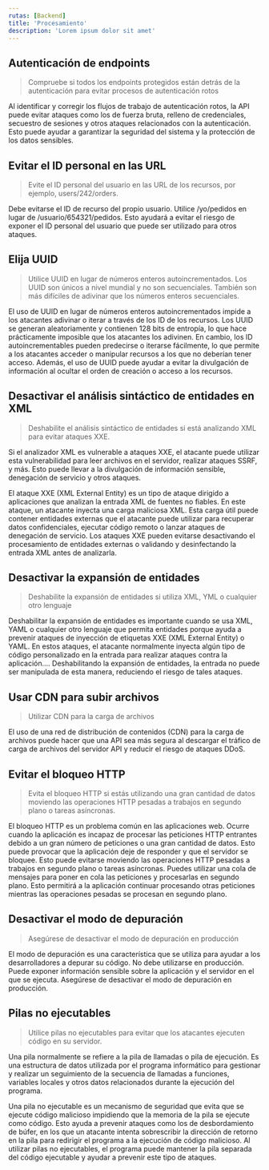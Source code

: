 ```yaml
---
rutas: [Backend]
title: 'Procesamiento'
description: 'Lorem ipsum dolor sit amet'
---
```


## Autenticación de endpoints
> Compruebe si todos los endpoints protegidos están detrás de la autenticación para evitar procesos de autenticación rotos

Al identificar y corregir los flujos de trabajo de autenticación rotos, la API puede evitar ataques como los de fuerza bruta, relleno de credenciales, secuestro de sesiones y otros ataques relacionados con la autenticación. Esto puede ayudar a garantizar la seguridad del sistema y la protección de los datos sensibles.

## Evitar el ID personal en las URL
> Evite el ID personal del usuario en las URL de los recursos, por ejemplo, users/242/orders.

Debe evitarse el ID de recurso del propio usuario. Utilice /yo/pedidos en lugar de /usuario/654321/pedidos. Esto ayudará a evitar el riesgo de exponer el ID personal del usuario que puede ser utilizado para otros ataques.

## Elija UUID
> Utilice UUID en lugar de números enteros autoincrementados. Los UUID son únicos a nivel mundial y no son secuenciales. También son más difíciles de adivinar que los números enteros secuenciales.

El uso de UUID en lugar de números enteros autoincrementados impide a los atacantes adivinar o iterar a través de los ID de los recursos. Los UUID se generan aleatoriamente y contienen 128 bits de entropía, lo que hace prácticamente imposible que los atacantes los adivinen. En cambio, los ID autoincrementables pueden predecirse o iterarse fácilmente, lo que permite a los atacantes acceder o manipular recursos a los que no deberían tener acceso. Además, el uso de UUID puede ayudar a evitar la divulgación de información al ocultar el orden de creación o acceso a los recursos.

## Desactivar el análisis sintáctico de entidades en XML
> Deshabilite el análisis sintáctico de entidades si está analizando XML para evitar ataques XXE.

Si el analizador XML es vulnerable a ataques XXE, el atacante puede utilizar esta vulnerabilidad para leer archivos en el servidor, realizar ataques SSRF, y más. Esto puede llevar a la divulgación de información sensible, denegación de servicio y otros ataques.

El ataque XXE (XML External Entity) es un tipo de ataque dirigido a aplicaciones que analizan la entrada XML de fuentes no fiables. En este ataque, un atacante inyecta una carga maliciosa XML. Esta carga útil puede contener entidades externas que el atacante puede utilizar para recuperar datos confidenciales, ejecutar código remoto o lanzar ataques de denegación de servicio. Los ataques XXE pueden evitarse desactivando el procesamiento de entidades externas o validando y desinfectando la entrada XML antes de analizarla.

## Desactivar la expansión de entidades
> Deshabilite la expansión de entidades si utiliza XML, YML o cualquier otro lenguaje

Deshabilitar la expansión de entidades es importante cuando se usa XML, YAML o cualquier otro lenguaje que permita entidades porque ayuda a prevenir ataques de inyección de etiquetas XXE (XML External Entity) o YAML. En estos ataques, el atacante normalmente inyecta algún tipo de código personalizado en la entrada para realizar ataques contra la aplicación.... Deshabilitando la expansión de entidades, la entrada no puede ser manipulada de esta manera, reduciendo el riesgo de tales ataques.

## Usar CDN para subir archivos
> Utilizar CDN para la carga de archivos

El uso de una red de distribución de contenidos (CDN) para la carga de archivos puede hacer que una API sea más segura al descargar el tráfico de carga de archivos del servidor API y reducir el riesgo de ataques DDoS.

## Evitar el bloqueo HTTP
> Evita el bloqueo HTTP si estás utilizando una gran cantidad de datos moviendo las operaciones HTTP pesadas a trabajos en segundo plano o tareas asíncronas.

El bloqueo HTTP es un problema común en las aplicaciones web. Ocurre cuando la aplicación es incapaz de procesar las peticiones HTTP entrantes debido a un gran número de peticiones o una gran cantidad de datos. Esto puede provocar que la aplicación deje de responder y que el servidor se bloquee. Esto puede evitarse moviendo las operaciones HTTP pesadas a trabajos en segundo plano o tareas asíncronas. Puedes utilizar una cola de mensajes para poner en cola las peticiones y procesarlas en segundo plano. Esto permitirá a la aplicación continuar procesando otras peticiones mientras las operaciones pesadas se procesan en segundo plano.

## Desactivar el modo de depuración
> Asegúrese de desactivar el modo de depuración en producción

El modo de depuración es una característica que se utiliza para ayudar a los desarrolladores a depurar su código. No debe utilizarse en producción. Puede exponer información sensible sobre la aplicación y el servidor en el que se ejecuta. Asegúrese de desactivar el modo de depuración en producción.

## Pilas no ejecutables
> Utilice pilas no ejecutables para evitar que los atacantes ejecuten código en su servidor.

Una pila normalmente se refiere a la pila de llamadas o pila de ejecución. Es una estructura de datos utilizada por el programa informático para gestionar y realizar un seguimiento de la secuencia de llamadas a funciones, variables locales y otros datos relacionados durante la ejecución del programa.

Una pila no ejecutable es un mecanismo de seguridad que evita que se ejecute código malicioso impidiendo que la memoria de la pila se ejecute como código. Esto ayuda a prevenir ataques como los de desbordamiento de búfer, en los que un atacante intenta sobrescribir la dirección de retorno en la pila para redirigir el programa a la ejecución de código malicioso. Al utilizar pilas no ejecutables, el programa puede mantener la pila separada del código ejecutable y ayudar a prevenir este tipo de ataques.